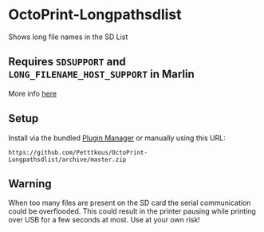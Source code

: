# OctoPrint-Longpathsdlist

Shows long file names in the SD List

## Requires `SDSUPPORT` and `LONG_FILENAME_HOST_SUPPORT` in Marlin

More info [here](https://marlinfw.org/docs/gcode/M033.html)

## Setup

Install via the bundled [Plugin Manager](https://docs.octoprint.org/en/master/bundledplugins/pluginmanager.html)
or manually using this URL:

    https://github.com/Petttkous/OctoPrint-Longpathsdlist/archive/master.zip

## Warning

When too many files are present on the SD card the serial communication could be overflooded. This could result in the printer pausing while printing over USB for a few seconds at most. Use at your own risk!

